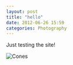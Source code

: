 ```yaml
---
layout: post
title: "hello"
date: 2012-06-26 15:59
categories: Photography
---
```


Just testing the site!

![Cones](http://f.cl.ly/items/14460R0v0x3O1V3y0k0F/DSCF0218-Edit.jpg)